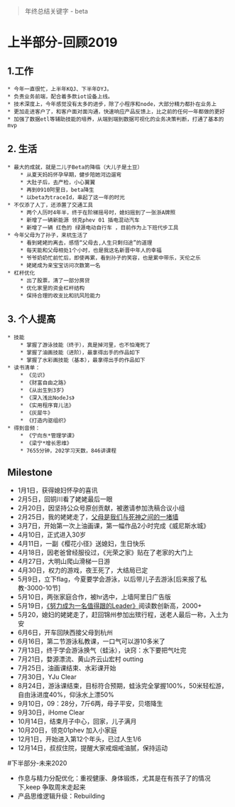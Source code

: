 > 年终总结关键字 - beta

# 上半部分-回顾2019

## 1.工作

	* 今年一直很忙，上半年KQJ、下半年DYJ。
	* 负责业务前端，配合着多款iot设备上线。
	* 技术深度上，今年感觉没有太多的进步，除了小程序和node，大部分精力都扑在业务上
	* 更加走进客户了，和客户面对面沟通，快速响应产品反馈上，比之前的任何一年都做的更好
	* 加强了数据etl等辅助技能的培养，从端到端到数据可视化的业务决策判断，打通了基本的mvp


## 2. 生活
	* 最大的成就，就是二儿子Beta的降临（大儿子是土豆）
		* 从夏天妈妈怀孕早期，健步陪她河边遛弯
		* 大肚子后，去产检，小心翼翼
		* 再到0910阿里日，beta降生
		* 以beta为traceId，串起了这一年的时光
	* 不仅添了人丁，还添置了交通工具
		* 两个人历时4年半，终于在阶梯摇号时，媳妇摇到了一张浙A牌照
		* 新增了一辆新能源 领克phev 01 插电混动汽车
		* 新增了一辆 红色的 绿源电动自行车 ，目前作为上下班代步工具
	* 今年父母为了孙子，来杭生活了
		* 看到姥姥的离去，感悟“父母去,人生只剩归途”的道理
		* 每天能和父母相处1个小时，也是我这名新晋中年人的幸福
		* 爷爷奶奶忙前忙后，即使再累，看到孙子的笑容，也是累中带乐，天伦之乐
		* 姥姥成为亲宝宝访问次数第一名
	* 杠杆优化
		* 出了股票，清了一部分房贷
		* 优化家里的资金杠杆结构
		* 保持合理的收支比和抗风险能力 
## 3. 个人提高
	* 技能
		* 掌握了游泳技能（终于），真是掉河里，也不怕淹死了
		* 掌握了油画技能（进阶），最拿得出手的作品如下
		* 掌握了水彩画技能（基本），最拿得出手的作品如下
	* 读书清单：
		* 《见识》
		* 《财富自由之路》
		* 《从出生到3岁》
		* 《深入浅出NodeJs》
		* 《实用程序育儿法》
		* 《灰犀牛》
		* 《打造内驱组织》
	* 得到音频：
		* 《宁向东*管理学课》
		* 《梁宁*增长思维》
		* 7655分钟，202学习天数，846讲课程
	

## Milestone

* 1月1日，获得媳妇怀孕的喜讯
* 2月5日，回铜川看了姥姥最后一眼
* 2月20日，因坚持公众号原创贡献，被邀请参加洗稿合议小组
* 2月25日，我的姥姥走了，[父母是我们与死神之间的一堵墙](https://mp.weixin.qq.com/s?__biz=MzA4ODc0NzgwNg==&mid=2649318230&idx=1&sn=08363c08629a7d743b2219d7e64770e4&chksm=8838b927bf4f303138609e42fcc39eb9ac6ed08d5be6fd0d075f84ab99af248952dafba47d4e&mpshare=1&scene=1&srcid=&sharer_sharetime=1576679951956&sharer_shareid=6aa7831c1840ebe8021d603c86f93a88&exportkey=Acr77qncgzF6zLgP7oUxhr4%3D&pass_ticket=8%2BWeMIiDTPI9TnPZCLJYeCqrQMQ0oekhHIQr0yRLZNo%3D#rd)
* 3月7日，开始第一次上油画课，第一幅作品2小时完成《威尼斯水城》
* 4月10日，正式进入30岁
* 4月11日，一副《樱花小径》送媳妇，生日快乐
* 4月18日，因老爸曾经服役过，《光荣之家》贴在了老家的大门上
* 4月27日，大明山爬山滑梯一日游
* 4月30日，权力的游戏，夜王死了，大结局已定
* 5月9日，立下flag，今夏要学会游泳，以后带儿子去游泳[后来报了私教-3000-10节]
* 5月10日，两张家庭合作，被hr选中，上墙阿里日广告版
* 5月19日，[《努力成为一名值得跟的Leader》](https://mp.weixin.qq.com/s?__biz=MzA4ODc0NzgwNg==&mid=2649318346&idx=1&sn=7a679d941fa6b2646ab3e56392dfb487&chksm=8838b9bbbf4f30ad93ba5ef4c28da2ceff4f92c1a1286b2b12f63a5fc68be286e6cd76c47f01&mpshare=1&scene=1&srcid=&sharer_sharetime=1576680705038&sharer_shareid=6aa7831c1840ebe8021d603c86f93a88&exportkey=AWaSKxmZ2qsY%2B1utgAeM2AU%3D&pass_ticket=8%2BWeMIiDTPI9TnPZCLJYeCqrQMQ0oekhHIQr0yRLZNo%3D#rd)阅读数创新高，2000+
* 5月20，媳妇的姥姥走了，赶回锦州参加出殡行程，送老人最后一称，入土为安
* 6月6日，开车回陕西接父母到杭州
* 6月16日，第二节游泳私教课，一口气可以游10多米了
* 7月13日，终于学会游泳换气（蛙泳），诀窍：水下要把气吐完
* 7月21日，婺源漂流、黄山齐云山宏村 outting
* 7月25日，油画课结束、水彩课开始
* 7月30日，YJu Clear
* 8月24日，游泳课结束，目标符合预期，蛙泳完全掌握100%，50米轻松游，自由泳进度40%，仰泳水上漂50%
* 9月10日，09：28分，7斤6两，母子平安，贝塔降生
* 9月30日，iHome Clear
* 10月14日，结束月子中心，回家，儿子满月
* 10月20日，领克01phev 加入小家庭
* 12月1日，开始进入第12个年头，已过人生1/6
* 12月14日，叔叔住院，提醒大家戒烟戒油腻，保持运动


#下半部分-未来2020
* 作息与精力分配优化：重视健康、身体锻炼，尤其是在有孩子了的情况下,keep 争取周末走起来
* 产品思维逻辑升级：Rebuilding